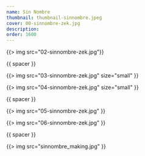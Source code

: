 ```yaml
---
name: Sin Nombre
thumbnail: thumbnail-sinnombre.jpeg
cover: 00-sinnombre-zek.jpg
description: 
order: 1600
---
```


{{> img src="02-sinnombre-zek.jpg"}}

{{ spacer }}

{{> img src="03-sinnombre-zek.jpg" size="small" }}

{{> img src="04-sinnombre-zek.jpg" size="small" }}

{{ spacer }}

{{> img src="05-sinnombre-zek.jpg" }}

{{> img src="06-sinnombre-zek.jpg" }}

{{ spacer }}

{{> img src="sinnombre_making.jpg" }}